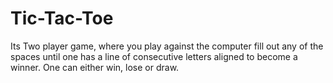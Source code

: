 # Tic-Tac-Toe
Its Two player game, where you play against the computer fill out any of the spaces until one has a line of consecutive letters aligned to become a winner. One can either win, lose or draw.
